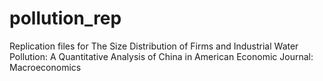# pollution_rep
Replication files for The Size Distribution of Firms and Industrial Water Pollution: A Quantitative Analysis of China in American Economic Journal: Macroeconomics
